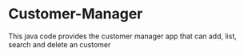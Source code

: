 # Customer-Manager
This java code provides the customer manager app that can add, list, search and delete an customer
